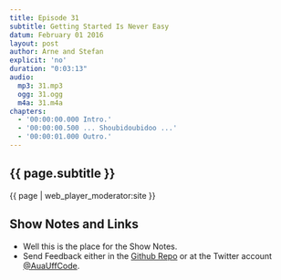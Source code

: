 ```yaml
---
title: Episode 31
subtitle: Getting Started Is Never Easy
datum: February 01 2016
layout: post
author: Arne and Stefan
explicit: 'no'
duration: "0:03:13"
audio:
  mp3: 31.mp3
  ogg: 31.ogg
  m4a: 31.m4a
chapters:
  - '00:00:00.000 Intro.'
  - '00:00:00.500 ... Shoubidoubidoo ...'
  - '00:00:01.000 Outro.'
---
```


## {{ page.subtitle }}

{{ page | web_player_moderator:site }}

## Show Notes and Links

  * Well this is the place for the Show Notes.
  * Send Feedback either in the [Github Repo](https://github.com/haslinger/jekyll-octopod) or at the Twitter account [@AuaUffCode](http://twitter.com/@AuaUffCode).
